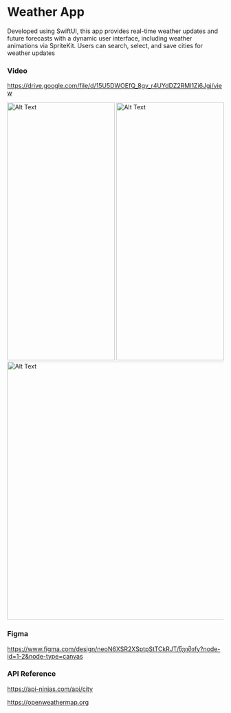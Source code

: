 # Weather App 

Developed using SwiftUI, this app provides real-time weather updates and future forecasts with a dynamic user interface, including weather animations via SpriteKit. 
Users can search, select, and save cities for weather updates

### Video
https://drive.google.com/file/d/15U5DWOEfQ_8gv_r4UYdDZ2RMl1Zi6Jgj/view 


<img src="https://github.com/user-attachments/assets/acb61a06-ceae-42a1-a2cb-26b2451afb45" alt="Alt Text" width="250" height="600" /> 
<img src="https://github.com/user-attachments/assets/384b14a8-20ac-441e-be03-40b303b896e3" alt="Alt Text" width="250" height="600" />

<img src="https://github.com/user-attachments/assets/6dd20547-e71d-42d9-8824-9cc272f6183a" alt="Alt Text" width="850" height="600" /> 



### Figma

https://www.figma.com/design/neoN6XSR2XSptpStTCkRJT/წვიმიfy?node-id=1-2&node-type=canvas 

### API Reference

https://api-ninjas.com/api/city

https://openweathermap.org


